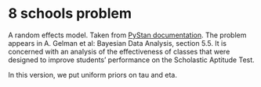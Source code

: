 # 8 schools problem

A random effects model. Taken from [PyStan
documentation](https://pystan.readthedocs.io/en/latest/getting_started.html).
The problem appears in A. Gelman et al: Bayesian Data Analysis,
section 5.5. It is concerned with an analysis of the
effectiveness of classes that were designed to improve students’
performance on the Scholastic Aptitude Test.

In this version, we put uniform priors on tau and eta.
